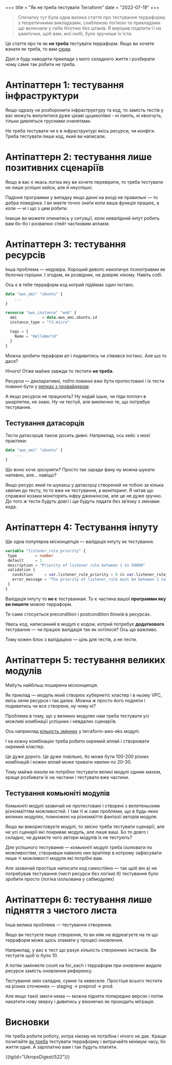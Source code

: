 +++
title = "Як не треба тестувати Terraform"
date = "2022-07-19"
+++

> Спочатку тут була одна велика стаття про тестування терраформу з теоретичними викладками, схибленою логікою та прикладами що включали у себе біготню без штанів. Я вирішив поділити її на шматочки, щоб вам, мої любі, було зручніше їх їсти. 

Ця стаття про те як **не треба** тестувати терраформ. Якщо ви хочете взнати як треба, то вам [сюди](/posts/how-to-test-terraform/). 

Далі я буду наводити приклади з мого складного життя і розбирати чому саме так робити не треба. 

# Антіпаттерн 1: тестування інфраструктури

Якщо одразу не розборонити інфраструктуру та код, то замість тестів у вас можуть вилупитися дуже цікаві цуцикопівні - ні лають, ні квохчуть, тільки дивляться грусними оченятами. 

Не треба тeстувати чи є в інфраструктурі якісь ресурси, чи конфіги. Треба тестувати лише код, який ви написали. 

# Антіпаттерн 2: тестування лише позитивних сценаріїв

Якщо в вас є якась логіка яку ви хочете перевірити, то треба тестувати не лише успішні кейси, але й неуспішні. 

Падіння программи у випадку якщо данні на вході не правильні — то добра поведінка. І ви маєте точно знати коли ваша функція працює, а коли — ні і що з цим робити. 

Інакше ви можете опинитись у ситуації, коли невалідний інпут робить вам бо-бо і розвалює стейт частковим аплаєм. 

# Антіпаттерн 3: тестування ресурсів

Інша проблема — недовіра. Хороший девопс накопичує психотравми як бєлочка горішки. І згодом, як розвідник, не довіряє нікому. Навіть собі. 

Ось є в тебе терраформ код котрий підіймає один інстанс. 

```tf
data "aws_ami" "ubuntu" {
	...
}

resource "aws_instance" "web" {
  ami           = data.aws_ami.ubuntu.id
  instance_type = "t3.micro"

  tags = {
    Name = "HelloWorld"
  }
}
```

Можна зробити тераформ ап і подивитись чи з’явився інстанс. Але шо то дасе? 

Нічого! Отже майже завжди то тестити **не треба**.

Ресурси — декларативні, тобто повинні вже бути протестовані і їх тести повинні бути у [репках з провайдером](https://www.terraform.io/plugin/sdkv2/testing/acceptance-tests). 

А якщо ресурси не працюють? Ну кидай ішью, чи піди поплач в шкарпетки, не знаю. Ну чи тестуй, але виключно те, що потребує тестування.

## Тестування датасорців

Тести датасорців також досить дивні.  Наприклад, ось кейс з моєї практики: 

```tf
data "aws_ami" "ubuntu" {
	...
}
```


Що воно хоче зрозуміти? Просто так заради фану ну можна шукати напевно, але... навіщо? 

Якщо ресурс який ти шукаєш у датасорці створений не тобою за кілька хвилин до тесту, то то вже не тестування, а моніторинг. Я читав що справжні козаки моніторять інфру дженкінсом, але це не дуже зручно. До того ж тести будуть довгі і ще будуть падати без зв’язку з змінами кода. 

# Антіпаттерн 4: Тестування інпуту

Ще одна популярна місконцепція — валідація інпуту як тестування. 

```tf
variable "listener_rule_priority" {
 type        = number
 default     = 1
 description = "Priority of listener rule between 1 to 50000"
 validation {
   condition     = var.listener_rule_priority > 0 && var.listener_rule_priority < 50000
   error_message = "The priority of listener_rule must be between 1 to 50000."
 }
}
```

Валідація інпуту то **не є** тестуванная. То є частина вашої **программи яку ви пишете** мовою терраформ. 

Те саме стосується precondition і postcondition блоків в ресурсах. 

Увесь код, написанний в модулі є кодом, котрий потребує **додаткового** тестування — чи працює валідація так як хотілося? Ось що важливо. 

Тому кожен блок з валідацією — ціль для тестів, а не тести.

# Антіпаттерн 5: тестування великих модулів

Мабуть найбільш поширена місконцепція. 

Як приклад — модуль який створює кубернетіс кластер і в ньому VPC, якісь хелм ресурси і так далєє. Можна ж просто його подняти і подивитись чи все створене, ну чому ні?

Проблема в тому, що у великих модулях нам треба тестувати усі можливі комбінації успішних і невдалих сценаріїв. 

Ось наприклад [кількість змінних](https://github.com/terraform-aws-modules/terraform-aws-eks/blob/master/variables.tf) у terraform-aws-eks модулі. 

І на кожну комбінацію треба робити окремий аплай і створювати окремий кластер. 

Це дуже дорого. Це дуже повільно, бо може бути 100-200 різних комбінацій і кожен аплай може тривати хвилин по 20-30. 

Тому майже ніколи не потрібно тестувати великі модулі одним махом, краще розбивати їх на частини і тестувати вже частини. 

## Тестування комьюніті модулів

Комьюніті модулі зазвичай не протестовані і створені з велетеньским різномаїттям можливостей. І там ті ж самі проблеми, що в будь-яких великих модулях, помножені на різномаїття фантазії авторів модуля.

Якщо ви використовуєте модулі, то звісно треба тестувати сценарії, але не усі сценарії які покриває модуль, але лише ваші. Бо то довго і складно, чи думаєте чого автори модулів їх не тестують?

Для успішного тестування — комьюніті модулі треба ізолювати по можливостям, створивши навколо них враппер в котрому зафіксувати лише ті можливості модуля які потрібні вам. 

Але зазвичай простіше написати код самостійно — так щоб він 
а) не потребував тестування (чисті ресурси без логіки)
б) тестування було зробити просто (логіка ізольована у сабмодулях)

# Антіпаттерн 6: тестування лише підняття з чистого листа

Інша велика проблема — тестування створення. 

Якщо ви тестуєте лише створення, то ви ніяк не відреагуєте на те що терраформ може щось зламати у процесі оновлення. 

Наприклад, у вас є тест що рахує кількість створенних інстансів. Ви тестуєте щоб їх було 10.

А потім заміняєте count на for_each і терраформ при оновленні видале ресурси замість оновлення референсу. 

Тестування змін складне, сумне та невеселе. Простіше всього тестити на різних оточеннях — staging → preprod → prod. 

Але якщо такої змоги нема — можна підняти попередню версію і потім накатити нову зверху і дивитись у віконечко як проходить міграція. 

# Висновки

Не треба робити роботу, котра нікому не потрібна і нічого не дає. Краще почитайте [як треба](/posts/how-to-test-terraform/) тестувати терраформу і витрачайте мінімум часу, бо життя одне. А зарплатню вам і так будуть платити.  

{{tg(id="UkropsDigest/522")}}
